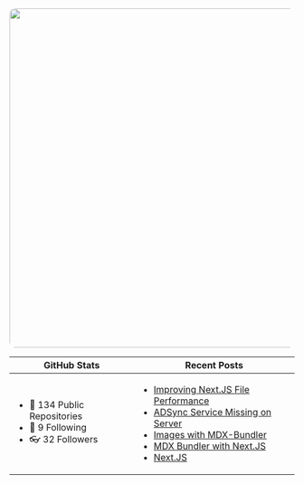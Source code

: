 <div align="center">
  <a href="https://www.alaycock.co.uk">
    <img src="https://www.alaycock.co.uk/img/social/social.jpg" width="600" style="border-radius:10px;" />
  </a>
  <table border="0" cellspacing="0" cellpadding="0">
    <thead>
      <tr>
        <th>GitHub Stats</th>
        <th>Recent Posts</th>
      </tr>
    </thead>
    <tbody>
      <tr>
        <td>
          <!-- START STATS -->
<ul>
<li>📘 134 Public Repositories</li>
<li>👀 9 Following</li>
<li>👓 32 Followers</li>
</ul>
<!-- END STATS -->
        </td>
        <td>
          <!-- START SITE -->
<ul><li><a href="https://www.arcath.net/2021/06/improving-nextjs-file-performance">Improving Next.JS File Performance</a></li>
<li><a href="https://www.arcath.net/2021/06/adsync-missing">ADSync Service Missing on Server</a></li>
<li><a href="https://www.arcath.net/2021/04/images-with-mdx-bundler">Images with MDX-Bundler</a></li>
<li><a href="https://www.arcath.net/2021/03/mdx-bundler">MDX Bundler with Next.JS</a></li>
<li><a href="https://www.arcath.net/2021/02/next.js">Next.JS</a></li></ul>
<!-- END SITE -->
        </td>
      </tr>
    </tbody>
  </table>
</div>
